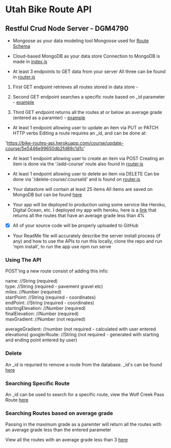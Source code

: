 # Utah Bike Route API

## Restful Crud Node Server - DGM4790

- Mongoose as your data modeling tool
Mongoose used for [Route Schema](https://github.com/lbuibel/DGM4790-RESTful-Node-Server/blob/master/server/models/course.js)

- Cloud-based MongoDB as your data store
Connection to MongoDB is made in [index.js](https://github.com/lbuibel/DGM4790-RESTful-Node-Server/blob/master/server/index.js)

- At least 3 endpoints to GET data from your server
All three can be found in [router.js](https://github.com/lbuibel/DGM4790-RESTful-Node-Server/blob/master/server/routes/course.router.js)

1. First GET endpoint retrieves all routes stored in data store - [](https://bike-routes-api.herokuapp.com/course/getAllCourses)
2. Second GET endpoint searches a specific route based on _id parameter - [example](https://bike-routes-api.herokuapp.com/course/get-course/5e546bfd9650db2fd89c1d22)

3. Third GET endpoint returns all the routes at or below an average grade (entered as a paramter) - [example](https://bike-routes-api.herokuapp.com/course/maxAverageGrade/3)

- At least 1 endpoint allowing user to update an item via PUT or PATCH HTTP verbs
Editing a route requires an _id, and can be done at:

'https://bike-routes-api.herokuapp.com/course/update-course/5e5446e99650db2fd89c1d1c'


- At least 1 endpoint allowing user to create an item via POST
Creating an item is done via the '/add-course' route also found in [router.js](https://github.com/lbuibel/DGM4790-RESTful-Node-Server/blob/master/server/routes/course.router.js)

- At least 1 endpoint allowing user to delete an item via DELETE
Can be done via '/delete-course/:courseId' and is found on [router.js](https://github.com/lbuibel/DGM4790-RESTful-Node-Server/blob/master/server/routes/course.router.js)

- Your datastore will contain at least 25 items
All items are saved on MongoDB but can be found [here](https://bike-routes-api.herokuapp.com/course/getAllCourses)

- Your app will be deployed to production using some service like Heroku, Digital Ocean, etc.
I deployed my app with heroku, here is a [link](https://bike-routes-api.herokuapp.com/course/maxAverageGrade/4) that returns all the routes that have an average grade less than 4%

- [x] All of your source code will be properly uploaded to GitHub

- Your ReadMe file will accurately describe the server install process (if any) and how to use the APIs
to run this locally, clone the repo and run 'npm install', to run the app use npm run serve

### Using The API

POST'ing a new route consist of adding this info:

name: //String (required)<br>
type: //String (required - pavement gravel etc)<br>
miles: //Number (required)<br>
startPoint: //String (required - coordinates)<br>
endPoint: //String (required - coordinates)<br>
startingElevation: //Number (required)<br>
finalElevation: //Number (required)<br>
maxGradient: //Number (not required)<br>

averageGradient: //number (not required - calculated with user entered elevations)
googlerRoute: //String (not required - generated with starting and ending point entered by user)


### Delete
An _id is requried to remove a route from the database. _id's can be found [here](https://bike-routes-api.herokuapp.com/course/getAllCourses)

### Searching Specific Route
An _id can be used to search for a specific route, view the Wolf Creek Pass Route [here](https://bike-routes-api.herokuapp.com/course/get-course/5e546bfd9650db2fd89c1d22)

### Searching Routes based on average grade
Passing in the maximum grade as a paremter will return all the routes with an average grade less than the entered parameter

View all the routes with an average grade less than 3 [here](https://bike-routes-api.herokuapp.com/course/maxAverageGrade/3)



